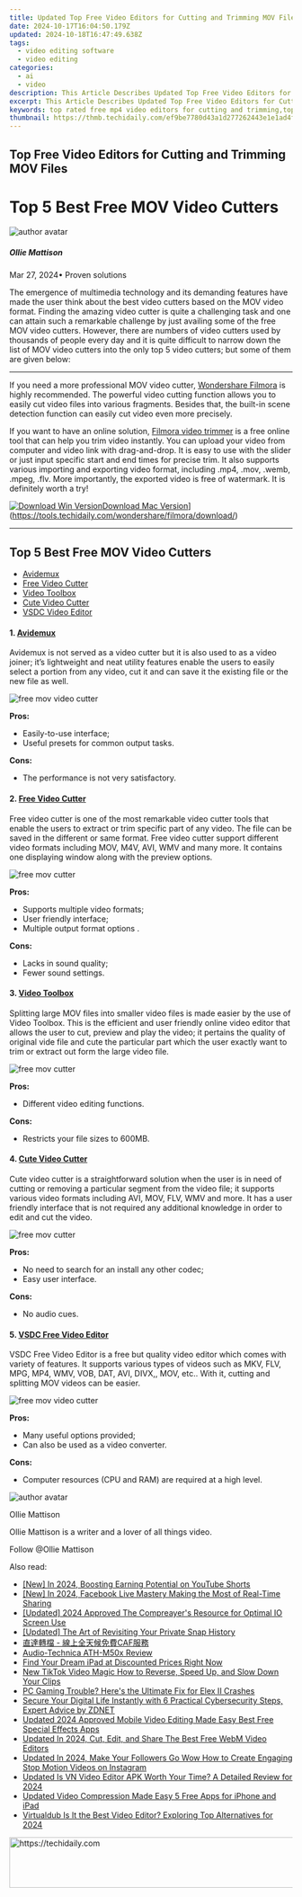 ```yaml
---
title: Updated Top Free Video Editors for Cutting and Trimming MOV Files
date: 2024-10-17T16:04:50.179Z
updated: 2024-10-18T16:47:49.638Z
tags: 
  - video editing software
  - video editing
categories: 
  - ai
  - video
description: This Article Describes Updated Top Free Video Editors for Cutting and Trimming MOV Files
excerpt: This Article Describes Updated Top Free Video Editors for Cutting and Trimming MOV Files
keywords: top rated free mp4 video editors for cutting and trimming,top rated pc video editors for trimming and cutting,s best free mkv editors for cutting and trimming,s top free divx video editors for cutting and trimming,top free video editors for cutting and trimming mov files,ai animation top rated pc video editors for trimming and cutting,s top free mpeg video editors for splitting and trimming
thumbnail: https://thmb.techidaily.com/ef9be7780d43a1d277262443e1e1ad4f9cd5011c4e9a9bd97f972e7408a7d734.jpg
---
```


## Top Free Video Editors for Cutting and Trimming MOV Files

# Top 5 Best Free MOV Video Cutters

![author avatar](https://images.wondershare.com/filmora/article-images/ollie-mattison.jpg)

##### Ollie Mattison

 Mar 27, 2024• Proven solutions

 The emergence of multimedia technology and its demanding features have made the user think about the best video cutters based on the MOV video format. Finding the amazing video cutter is quite a challenging task and one can attain such a remarkable challenge by just availing some of the free MOV video cutters. However, there are numbers of video cutters used by thousands of people every day and it is quite difficult to narrow down the list of MOV video cutters into the only top 5 video cutters; but some of them are given below:

---

 If you need a more professional MOV video cutter, [Wondershare Filmora](https://tools.techidaily.com/wondershare/filmora/download/) is highly recommended. The powerful video cutting function allows you to easily cut video files into various fragments. Besides that, the built-in scene detection function can easily cut video even more precisely.

 If you want to have an online solution, [Filmora video trimmer](https://tools.techidaily.com/wondershare/filmora/download/) is a free online tool that can help you trim video instantly. You can upload your video from computer and video link with drag-and-drop. It is easy to use with the slider or just input specific start and end times for precise trim. It also supports various importing and exporting video format, including .mp4, .mov, .wemb, .mpeg, .flv. More importantly, the exported video is free of watermark. It is definitely worth a try!

[![Download Win Version](https://images.wondershare.com/filmora/guide/download-btn-win.jpg)](https://tools.techidaily.com/wondershare/filmora/download/)[Download Mac Version](https://images.wondershare.com/filmora/guide/download-btn-mac.jpg)](https://tools.techidaily.com/wondershare/filmora/download/)

---

## Top 5 Best Free MOV Video Cutters

* [Avidemux](#tab%5F01)
* [Free Video Cutter](#tab%5F02)
* [Video Toolbox](#tab%5F03)
* [Cute Video Cutter](#tab%5F04)
* [VSDC Video Editor](#tab%5F05)

#### 1\. [Avidemux](http://avidemux-mswin.sourceforge.net/)

 Avidemux is not served as a video cutter but it is also used to as a video joiner; it’s lightweight and neat utility features enable the users to easily select a portion from any video, cut it and can save it the existing file or the new file as well.

![free mov video cutter](https://images.wondershare.com/topic/video-editing/avidemux.jpg "free mov video cutter")

**Pros:**

* Easily-to-use interface;
* Useful presets for common output tasks.

**Cons:**

* The performance is not very satisfactory.

#### 2\. [Free Video Cutter](http://www.freevideocutter.com/)

 Free video cutter is one of the most remarkable video cutter tools that enable the users to extract or trim specific part of any video. The file can be saved in the different or same format. Free video cutter support different video formats including MOV, M4V, AVI, WMV and many more. It contains one displaying window along with the preview options.

![free mov cutter](https://images.wondershare.com/topic/video-editing/free-video-cutter-freevideocutter.jpg "free mov cutter")

**Pros:**

* Supports multiple video formats;
* User friendly interface;
* Multiple output format options .

**Cons:**

* Lacks in sound quality;
* Fewer sound settings.

#### 3\. [Video Toolbox](http://www.videotoolbox.com/)

 Splitting large MOV files into smaller video files is made easier by the use of Video Toolbox. This is the efficient and user friendly online video editor that allows the user to cut, preview and play the video; it pertains the quality of original vide file and cute the particular part which the user exactly want to trim or extract out form the large video file.

![free mov cutter](https://images.wondershare.com/images/multimedia/video-editor/video-toolbox.jpg "free mov cutter")

**Pros:**

* Different video editing functions.

**Cons:**

* Restricts your file sizes to 600MB.

#### 4\. [Cute Video Cutter](http://www.videotool.net/video-cutter-free-version.htm)

 Cute video cutter is a straightforward solution when the user is in need of cutting or removing a particular segment from the video file; it supports various video formats including AVI, MOV, FLV, WMV and more. It has a user friendly interface that is not required any additional knowledge in order to edit and cut the video.

![free mov cutter](https://images.wondershare.com/images/multimedia/video-editor/videocutter-l.jpg "free mov cutter")

**Pros:**

* No need to search for an install any other codec;
* Easy user interface.

**Cons:**

* No audio cues.

#### 5\. [VSDC Free Video Editor](http://vsdc-free-video-editor.software.informer.com/)

 VSDC Free Video Editor is a free but quality video editor which comes with variety of features. It supports various types of videos such as MKV, FLV, MPG, MP4, WMV, VOB, DAT, AVI, DIVX,, MOV, etc.. With it, cutting and splitting MOV videos can be easier.

![free mov video cutter](https://images.wondershare.com/images/multimedia/video-editor/vsdc-video-editor.jpg "free mov video cutter")

**Pros:**

* Many useful options provided;
* Can also be used as a video converter.

**Cons:**

* Computer resources (CPU and RAM) are required at a high level.

![author avatar](https://images.wondershare.com/filmora/article-images/ollie-mattison.jpg)

Ollie Mattison

Ollie Mattison is a writer and a lover of all things video.

Follow @Ollie Mattison

<ins class="adsbygoogle"
      style="display:block"
      data-ad-client="ca-pub-7571918770474297"
      data-ad-slot="8358498916"
      data-ad-format="auto"
      data-full-width-responsive="true"></ins>

<span class="atpl-alsoreadstyle">Also read:</span>
<div><ul>
<li><a href="https://facebook-record-videos.techidaily.com/new-in-2024-boosting-earning-potential-on-youtube-shorts/"><u>[New] In 2024, Boosting Earning Potential on YouTube Shorts</u></a></li>
<li><a href="https://facebook-videos.techidaily.com/new-in-2024-facebook-live-mastery-making-the-most-of-real-time-sharing/"><u>[New] In 2024, Facebook Live Mastery Making the Most of Real-Time Sharing</u></a></li>
<li><a href="https://video-screen-grab.techidaily.com/updated-2024-approved-the-compreayers-resource-for-optimal-io-screen-use/"><u>[Updated] 2024 Approved The Compreayer's Resource for Optimal IO Screen Use</u></a></li>
<li><a href="https://snapchat-videos.techidaily.com/updated-the-art-of-revisiting-your-private-snap-history/"><u>[Updated] The Art of Revisiting Your Private Snap History</u></a></li>
<li><a href="https://technical-tips.techidaily.com/1726222569256-caf/"><u>直達轉檔 - 線上全天候免費CAF服務</u></a></li>
<li><a href="https://buynow-info.techidaily.com/audio-technica-ath-m50x-review/"><u>Audio-Technica ATH-M50x Review</u></a></li>
<li><a href="https://tech-recovery.techidaily.com/find-your-dream-ipad-at-discounted-prices-right-now/"><u>Find Your Dream iPad at Discounted Prices Right Now</u></a></li>
<li><a href="https://smart-video-creator.techidaily.com/new-tiktok-video-magic-how-to-reverse-speed-up-and-slow-down-your-clips/"><u>New TikTok Video Magic How to Reverse, Speed Up, and Slow Down Your Clips</u></a></li>
<li><a href="https://win-answers.techidaily.com/pc-gaming-trouble-heres-the-ultimate-fix-for-elex-ii-crashes/"><u>PC Gaming Trouble? Here's the Ultimate Fix for Elex II Crashes</u></a></li>
<li><a href="https://win-fantastic.techidaily.com/secure-your-digital-life-instantly-with-6-practical-cybersecurity-steps-expert-advice-by-zdnet/"><u>Secure Your Digital Life Instantly with 6 Practical Cybersecurity Steps, Expert Advice by ZDNET</u></a></li>
<li><a href="https://smart-video-creator.techidaily.com/updated-2024-approved-mobile-video-editing-made-easy-best-free-special-effects-apps/"><u>Updated 2024 Approved Mobile Video Editing Made Easy Best Free Special Effects Apps</u></a></li>
<li><a href="https://smart-video-creator.techidaily.com/updated-in-2024-cut-edit-and-share-the-best-free-webm-video-editors/"><u>Updated In 2024, Cut, Edit, and Share The Best Free WebM Video Editors</u></a></li>
<li><a href="https://smart-video-creator.techidaily.com/updated-in-2024-make-your-followers-go-wow-how-to-create-engaging-stop-motion-videos-on-instagram/"><u>Updated In 2024, Make Your Followers Go Wow How to Create Engaging Stop Motion Videos on Instagram</u></a></li>
<li><a href="https://smart-video-creator.techidaily.com/updated-is-vn-video-editor-apk-worth-your-time-a-detailed-review-for-2024/"><u>Updated Is VN Video Editor APK Worth Your Time? A Detailed Review for 2024</u></a></li>
<li><a href="https://smart-video-creator.techidaily.com/updated-video-compression-made-easy-5-free-apps-for-iphone-and-ipad/"><u>Updated Video Compression Made Easy 5 Free Apps for iPhone and iPad</u></a></li>
<li><a href="https://smart-video-creator.techidaily.com/virtualdub-is-it-the-best-video-editor-exploring-top-alternatives-for-2024/"><u>Virtualdub Is It the Best Video Editor? Exploring Top Alternatives for 2024</u></a></li>
</ul></div>

<!-- affiliate ads begin -->
<a href="https://appsumo.8odi.net/c/5597632/2123750/7443" target="_top" id="2123750">
  <img src="//a.impactradius-go.com/display-ad/7443-2123750" border="0" alt="https://techidaily.com" width="728" height="90"/>
</a>
<img height="0" width="0" src="https://appsumo.8odi.net/i/5597632/2123750/7443" style="position:absolute;visibility:hidden;" border="0" />
<!-- affiliate ads end -->

